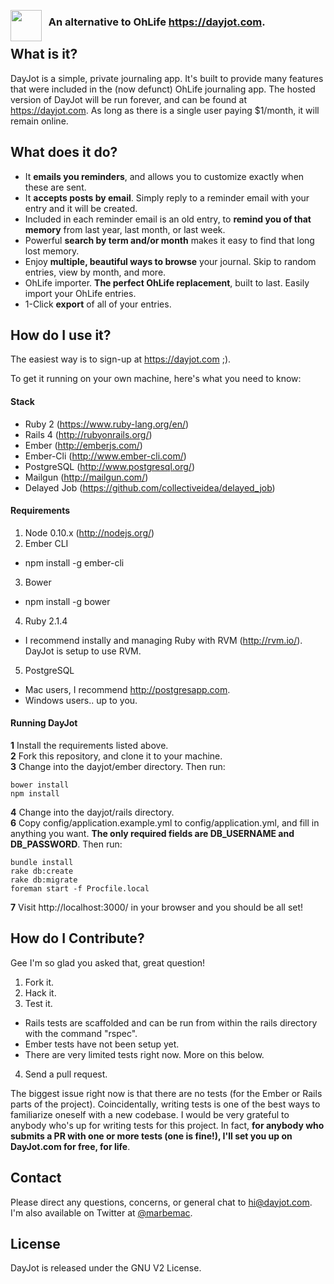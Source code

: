 <a href="https://dayjot.com"><img src="http://i.imgur.com/8j58X6U.png" align="left" height="50"></a>
### &nbsp; An alternative to OhLife https://dayjot.com.

## What is it?

DayJot is a simple, private journaling app. It's built to provide many features that were included in the (now defunct) OhLife journaling app. The hosted version of DayJot will be run forever, and can be found at https://dayjot.com. As long as there is a single user paying $1/month, it will remain online.

## What does it do?

* It __emails you reminders__, and allows you to customize exactly when these are sent.
* It __accepts posts by email__. Simply reply to a reminder email with your entry and it will be created.
* Included in each reminder email is an old entry, to __remind you of that memory__ from last year, last month, or last week.
* Powerful __search by term and/or month__ makes it easy to find that long lost memory. 
* Enjoy __multiple, beautiful ways to browse__ your journal. Skip to random entries, view by month, and more.
* OhLife importer. __The perfect OhLife replacement__, built to last. Easily import your OhLife entries. 
* 1-Click __export__ of all of your entries.

## How do I use it?

The easiest way is to sign-up at https://dayjot.com ;).

To get it running on your own machine, here's what you need to know:

#### Stack

* Ruby 2 (https://www.ruby-lang.org/en/)
* Rails 4 (http://rubyonrails.org/)
* Ember (http://emberjs.com/)
* Ember-Cli (http://www.ember-cli.com/)
* PostgreSQL (http://www.postgresql.org/)
* Mailgun (http://mailgun.com/)
* Delayed Job (https://github.com/collectiveidea/delayed_job)

#### Requirements

1. Node 0.10.x (http://nodejs.org/)
2. Ember CLI
  * npm install -g ember-cli
3. Bower
  * npm install -g bower
4. Ruby 2.1.4
  * I recommend instally and managing Ruby with RVM (http://rvm.io/). DayJot is setup to use RVM.
5. PostgreSQL
  * Mac users, I recommend http://postgresapp.com.
  * Windows users.. up to you.
  
#### Running DayJot

__1__ Install the requirements listed above.  
__2__ Fork this repository, and clone it to your machine.  
__3__ Change into the dayjot/ember directory. Then run:

```
bower install
npm install
```

__4__ Change into the dayjot/rails directory.  
__6__ Copy config/application.example.yml to config/application.yml, and fill in anything you want. __The only required fields are DB_USERNAME and DB_PASSWORD__. Then run:

```
bundle install
rake db:create
rake db:migrate
foreman start -f Procfile.local
```

__7__ Visit http://localhost:3000/ in your browser and you should be all set!

## How do I Contribute?

Gee I'm so glad you asked that, great question! 

1. Fork it.
2. Hack it.
3. Test it. 
  * Rails tests are scaffolded and can be run from within the rails directory with the command "rspec".
  * Ember tests have not been setup yet.
  * There are very limited tests right now. More on this below.
4. Send a pull request.

The biggest issue right now is that there are no tests (for the Ember or Rails parts of the project). Coincidentally, writing tests is one of the best ways to familiarize oneself with a new codebase. I would be very grateful to anybody who's up for writing tests for this project. In fact, __for anybody who submits a PR with one or more tests (one is fine!), I'll set you up on DayJot.com for free, for life__.

## Contact

Please direct any questions, concerns, or general chat to hi@dayjot.com. I'm also available on Twitter at <a href='https://twitter.com/marbemac'>@marbemac</a>.

## License

DayJot is released under the GNU V2 License.
